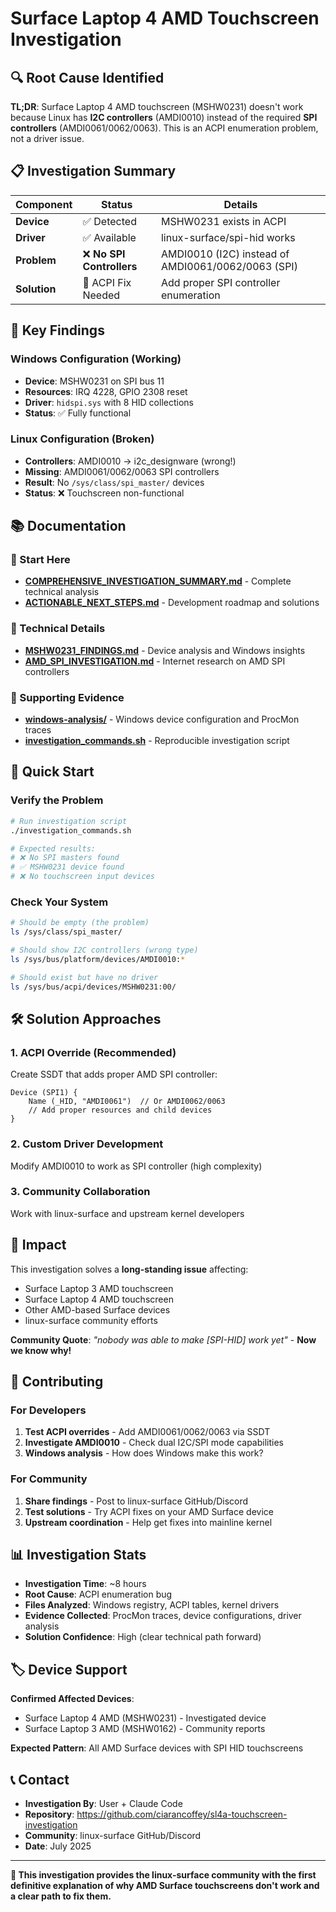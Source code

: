 # Surface Laptop 4 AMD Touchscreen Investigation

## 🔍 Root Cause Identified

**TL;DR**: Surface Laptop 4 AMD touchscreen (MSHW0231) doesn't work because Linux has **I2C controllers** (AMDI0010) instead of the required **SPI controllers** (AMDI0061/0062/0063). This is an ACPI enumeration problem, not a driver issue.

## 📋 Investigation Summary

| Component | Status | Details |
|-----------|--------|---------|
| **Device** | ✅ Detected | MSHW0231 exists in ACPI |
| **Driver** | ✅ Available | linux-surface/spi-hid works |
| **Problem** | ❌ **No SPI Controllers** | AMDI0010 (I2C) instead of AMDI0061/0062/0063 (SPI) |
| **Solution** | 🔧 ACPI Fix Needed | Add proper SPI controller enumeration |

## 🎯 Key Findings

### Windows Configuration (Working)
- **Device**: MSHW0231 on SPI bus 11
- **Resources**: IRQ 4228, GPIO 2308 reset
- **Driver**: `hidspi.sys` with 8 HID collections
- **Status**: ✅ Fully functional

### Linux Configuration (Broken)
- **Controllers**: AMDI0010 → i2c_designware (wrong!)
- **Missing**: AMDI0061/0062/0063 SPI controllers  
- **Result**: No `/sys/class/spi_master/` devices
- **Status**: ❌ Touchscreen non-functional

## 📚 Documentation

### 🎯 Start Here
- **[COMPREHENSIVE_INVESTIGATION_SUMMARY.md](COMPREHENSIVE_INVESTIGATION_SUMMARY.md)** - Complete technical analysis
- **[ACTIONABLE_NEXT_STEPS.md](ACTIONABLE_NEXT_STEPS.md)** - Development roadmap and solutions

### 🔬 Technical Details  
- **[MSHW0231_FINDINGS.md](MSHW0231_FINDINGS.md)** - Device analysis and Windows insights
- **[AMD_SPI_INVESTIGATION.md](AMD_SPI_INVESTIGATION.md)** - Internet research on AMD SPI controllers

### 💾 Supporting Evidence
- **[windows-analysis/](windows-analysis/)** - Windows device configuration and ProcMon traces
- **[investigation_commands.sh](investigation_commands.sh)** - Reproducible investigation script

## 🚀 Quick Start

### Verify the Problem
```bash
# Run investigation script
./investigation_commands.sh

# Expected results:
# ❌ No SPI masters found
# ✅ MSHW0231 device found  
# ❌ No touchscreen input devices
```

### Check Your System
```bash
# Should be empty (the problem)
ls /sys/class/spi_master/

# Should show I2C controllers (wrong type)
ls /sys/bus/platform/devices/AMDI0010:*

# Should exist but have no driver
ls /sys/bus/acpi/devices/MSHW0231:00/
```

## 🛠️ Solution Approaches

### 1. ACPI Override (Recommended)
Create SSDT that adds proper AMD SPI controller:
```asl
Device (SPI1) {
    Name (_HID, "AMDI0061")  // Or AMDI0062/0063
    // Add proper resources and child devices
}
```

### 2. Custom Driver Development
Modify AMDI0010 to work as SPI controller (high complexity)

### 3. Community Collaboration
Work with linux-surface and upstream kernel developers

## 🎯 Impact

This investigation solves a **long-standing issue** affecting:
- Surface Laptop 3 AMD touchscreen 
- Surface Laptop 4 AMD touchscreen
- Other AMD-based Surface devices
- linux-surface community efforts

**Community Quote**: *"nobody was able to make [SPI-HID] work yet"* - **Now we know why!**

## 🤝 Contributing

### For Developers
1. **Test ACPI overrides** - Add AMDI0061/0062/0063 via SSDT
2. **Investigate AMDI0010** - Check dual I2C/SPI mode capabilities  
3. **Windows analysis** - How does Windows make this work?

### For Community
1. **Share findings** - Post to linux-surface GitHub/Discord
2. **Test solutions** - Try ACPI fixes on your AMD Surface device
3. **Upstream coordination** - Help get fixes into mainline kernel

## 📊 Investigation Stats

- **Investigation Time**: ~8 hours
- **Root Cause**: ACPI enumeration bug
- **Files Analyzed**: Windows registry, ACPI tables, kernel drivers
- **Evidence Collected**: ProcMon traces, device configurations, driver analysis
- **Solution Confidence**: High (clear technical path forward)

## 🏷️ Device Support

**Confirmed Affected Devices**:
- Surface Laptop 4 AMD (MSHW0231) - Investigated device
- Surface Laptop 3 AMD (MSHW0162) - Community reports

**Expected Pattern**: All AMD Surface devices with SPI HID touchscreens

## 📞 Contact

- **Investigation By**: User + Claude Code
- **Repository**: https://github.com/ciarancoffey/sl4a-touchscreen-investigation
- **Community**: linux-surface GitHub/Discord
- **Date**: July 2025

---

**🎉 This investigation provides the linux-surface community with the first definitive explanation of why AMD Surface touchscreens don't work and a clear path to fix them.**